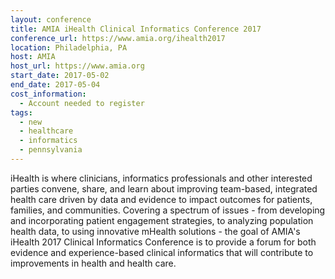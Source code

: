 ```yaml
---
layout: conference
title: AMIA iHealth Clinical Informatics Conference 2017
conference_url: https://www.amia.org/ihealth2017
location: Philadelphia, PA
host: AMIA
host_url: https://www.amia.org
start_date: 2017-05-02
end_date: 2017-05-04
cost_information:
  - Account needed to register
tags:
  - new
  - healthcare
  - informatics
  - pennsylvania
---
```


iHealth is where clinicians, informatics professionals and other interested parties convene, share, and learn about improving team-based, integrated health care driven by data and evidence to impact outcomes for patients, families, and communities. Covering a spectrum of issues - from developing and incorporating patient engagement strategies, to analyzing population health data, to using innovative mHealth solutions - the goal of AMIA's iHealth 2017 Clinical Informatics Conference is to provide a forum for both evidence and experience-based clinical informatics that will contribute to improvements in health and health care.
